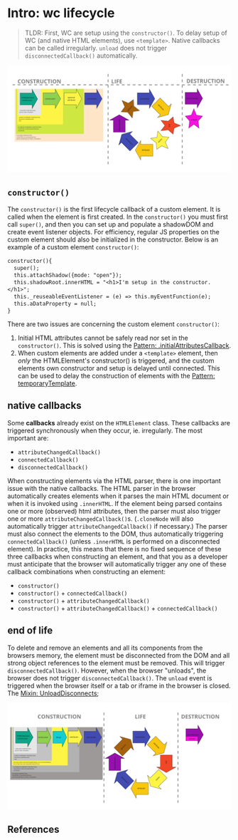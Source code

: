 # Intro: wc lifecycle

> TLDR: First, WC are setup using the `constructor()`.
> To delay setup of WC (and native HTML elements), use `<template>`.
> Native callbacks can be called irregularly.
> `unload` does not trigger `disconnectedCallback()` automatically.

![lifecycle illustration](Lifecycle_raw.jpg)

## `constructor()`

The `constructor()` is the first lifecycle callback of a custom element.
It is called when the element is first created.
In the `constructor()` you must first call `super()`, and 
then you can set up and populate a shadowDOM and create event listener objects.
For efficiency, regular JS properties on the custom element should also be initialized in the constructor.
Below is an example of a custom element `constructor()`:

```
constructor(){
  super();
  this.attachShadow({mode: "open"});
  this.shadowRoot.innerHTML = "<h1>I'm setup in the constructor.</h1>";
  this._reuseableEventListener = (e) => this.myEventFunction(e);
  this.aDataProperty = null;
}
```

There are two issues are concerning the custom element `constructor()`:
1. Initial HTML attributes cannot be safely read nor set in the `constructor()`.
This is solved using the [Pattern: .initialAttributesCallback](todo).
2. When custom elements are added under a `<template>` element, then *only* 
the HTMLElement's constructor() is triggered, and 
the custom elements own constructor and setup is delayed until connected.
This can be used to delay the construction of elements with the [Pattern: temporaryTemplate](todo).

## native callbacks

Some **callbacks** already exist on the `HTMLElement` class. 
These callbacks are triggered synchronously when they occur, ie. irregularly.
The most important are:
* `attributeChangedCallback()`
* `connectedCallback()`
* `disconnectedCallback()`

When constructing elements via the HTML parser, there is one important issue with the native callbacks.
The HTML parser in the browser automatically creates elements when it parses the main HTML document or 
when it is invoked using `.innerHTML`.
If the element being parsed contains one or more (observed) html attributes,
then the parser must also trigger one or more `attributeChangedCallback()`s.
(`.cloneNode` will also automatically trigger `attributeChangedCallback()` if necessary.)
The parser must also connect the elements to the DOM, thus automatically triggering `connectedCallback()`
(unless `.innerHTML` is performed on a disconnected element).
In practice, this means that there is no fixed sequence of these three callbacks 
when constructing an element, and that you as a developer must anticipate that
the browser will automatically trigger any one of these callback combinations when constructing an element:
 * `constructor()`
 * `constructor()` + `connectedCallback()`
 * `constructor()` + `attributeChangedCallback()`
 * `constructor()` + `attributeChangedCallback()` + `connectedCallback()`

## end of life

To delete and remove an elements and all its components from the browsers memory,
the element must be disconnected from the DOM and all strong object references to the element must be removed.
This will trigger `disconnectedCallback()`.
However, when the browser "unloads", the browser does not trigger `disconnectedCallback()`.
The `unload` event is triggered when the browser itself or a tab or iframe in the browser is closed.
The [Mixin: UnloadDisconnects](todo);

![lifecycle with JOI mixins illustration](Lifecycle_joi.jpg)


## References

